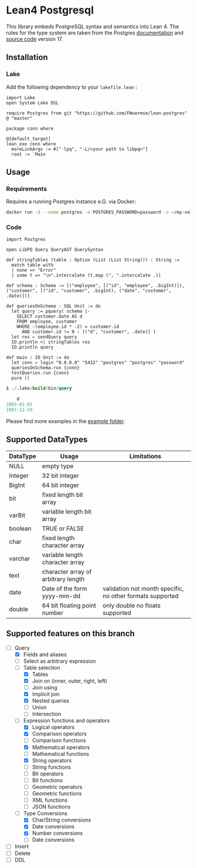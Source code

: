 # Lean4 Postgresql

This library embeds PostgreSQL syntax and semantics into Lean 4. The rules for the type system are taken from the Postgres [documentation](https://www.postgresql.org/docs/) and [source code](https://github.com/postgres/postgres) version 17.

## Installation

### Lake

Add the following dependency to your `lakefile.lean` :

```lean
import Lake
open System Lake DSL

require Postgres from git "https://github.com/FWuermse/lean-postgres" @ "master"

package conn where

@[default_target]
lean_exe conn where
  moreLinkArgs := #["-lpq", "-L/<your path to libpq>"]
  root := `Main
```

## Usage

### Requirements

Requires a running Postgres instance e.G. via Docker:

```sh
docker run -d --name postgres -e POSTGRES_PASSWORD=password -v ~/my-volume:/var/lib/postgresql/data -p 5432:5432 postgres
```

### Code

```lean
import Postgres

open LibPQ Query QueryAST QuerySyntax

def stringTables (table : Option (List (List String))) : String :=
  match table with
  | none => "Error"
  | some t => "\n".intercalate (t.map (", ".intercalate .))

def schema : Schema := [("employee", [("id", "employee", .bigInt)]), ("customer", [("id", "customer", .bigInt), ("date", "customer", .date)])]

def queriesOnSchema : SQL Unit := do
  let query := pquery( schema |-
    SELECT customer.date AS d
    FROM employee, customer
    WHERE -(employee.id * -2) = customer.id
      AND customer.id != 0 ∶ [("d", "customer", .date)] )
  let res ← sendQuery query
  IO.println <| stringTables res
  IO.println query

def main : IO Unit := do
  let conn ← login "0.0.0.0" "5432" "postgres" "postgres" "password"
  queriesOnSchema.run {conn}
  testQueries.run {conn}
  pure ()
```

```SQL
$ ./.lake/build/bin/query

    d      
2003-01-03
1997-11-29
```

Please find more examples in the [example folder](https://github.com/FWuermse/lean-postgres/tree/master/examples).

## Supported DataTypes

|DataType|Usage|Limitations|
|-|-|-|
|NULL|empty type||
|Integer|32 bit integer||
|BigInt|64 bit integer||
|bit|fixed length bit array||
|varBit|variable length bit array||
|boolean|TRUE or FALSE||
|char|fixed length character array||
|varchar|variable length character array||
|text|character array of arbitrary length||
|date|Date of the form yyyy-mm-dd|validation not month specific, no other formats supported|
|double|64 bit floating point number|only double no floats supported|

## Supported features on this branch
- [ ] Query
  - [x] Fields and aliases
  - [ ] Select as arbitrary expression
  - [ ] Table selection
    - [x] Tables
    - [x] Join on (inner, outer, right, left)
    - [ ] Join using
    - [x] Implicit join
    - [x] Nested queries
    - [ ] Union
    - [ ] Intersection
  - [ ] Expression functions and operators
    - [x] Logical operators
    - [x] Comparison operators
    - [ ] Comparison functions
    - [x] Mathematical operators
    - [ ] Mathematical functions
    - [x] String operators
    - [ ] String functions
    - [ ] Bit operators
    - [ ] Bit functions
    - [ ] Geometric operators
    - [ ] Geometric functions
    - [ ] XML functions
    - [ ] JSON functions
  - [ ] Type Conversions
    - [x] Char/String conversions
    - [x] Date conversions
    - [x] Number conversions
    - [ ] Date conversions
- [ ] Insert
- [ ] Delete
- [ ] DDL
